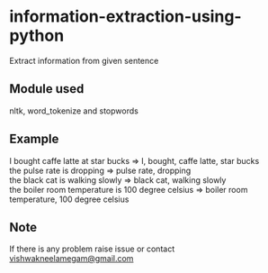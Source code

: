 # information-extraction-using-python
Extract information from given sentence
## Module used
nltk, word_tokenize and stopwords
## Example
I bought caffe latte at star bucks => I, bought, caffe latte, star bucks</br>
the pulse rate is dropping => pulse rate, dropping</br>
the black cat is walking slowly => black cat, walking slowly</br>
the boiler room temperature is 100 degree celsius => boiler room temperature, 100 degree celsius
## Note
If there is any problem raise issue or contact vishwakneelamegam@gmail.com
